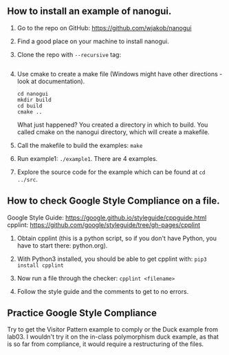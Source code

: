 ## How to install an example of nanogui.

1. Go to the repo on GitHub: https://github.com/wjakob/nanogui
2. Find a good place on your machine to install nanogui.
3. Clone the repo with `--recursive` tag:
    ```git clone --recursive https://github.com/wjakob/nanogui
    ```
4. Use cmake to create a make file (Windows might have other directions - look at documentation).
    ```
    cd nanogui
    mkdir build
    cd build
    cmake ..
    ```
    What just happened? You created a directory in which to build. You called cmake
    on the nanogui directory, which will create a makefile.

5. Call the makefile to build the examples: `make`

6. Run example1: `./example1`. There are 4 examples.

7. Explore the source code for the example which can be found at  `cd ../src`.


## How to check Google Style Compliance on a file.

Google Style Guide: https://google.github.io/styleguide/cppguide.html
cpplint: https://github.com/google/styleguide/tree/gh-pages/cpplint

1. Obtain cpplint (this is a python script, so if you don't have Python,
  you have to start there: python.org).

2. With Python3 installed, you should be able to get cpplint with:
    `pip3 install cpplint`

3. Now run a file through the checker:
    `cpplint <filename>`

4.  Follow the style guide and the comments to get to no errors.

## Practice Google Style Compliance

Try to get the Visitor Pattern example to comply or the Duck example from
lab03. I wouldn't try it on the in-class polymorphism duck example, as that
is so far from compliance, it would require a restructuring of the files.

